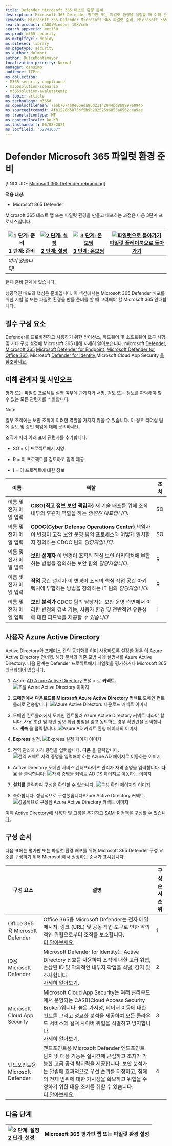 ```yaml
---
title: Defender Microsoft 365 테스트 환경 준비
description: Microsoft 365 Defender 평가판 또는 파일럿 환경을 설정할 때 이해 관계자 서명, 타임라인, 환경 고려 사항 및 채택 순서 준비
keywords: Microsoft 365 Defender Microsoft 365 파일럿 준비, Microsoft 365 Defender 파일럿 프로젝트 실행 준비, 파일럿 Microsoft 365 Defender 프로젝트 실행, 배포, 준비, 관련자, 타임라인, 환경, 끝점, 서버, 관리, 채택
search.product: eADQiWindows 10XVcnh
search.appverid: met150
ms.prod: m365-security
ms.mktglfcycl: deploy
ms.sitesec: library
ms.pagetype: security
ms.author: dolmont
author: DulceMontemayor
localization_priority: Normal
manager: dansimp
audience: ITPro
ms.collection:
- M365-security-compliance
- m365solution-scenario
- m365solution-evalutatemtp
ms.topic: article
ms.technology: m365d
ms.openlocfilehash: 7ebb7074b0e06eda96d21142044bd8b9997e094b
ms.sourcegitcommit: 4fb1226d5875bf5b9b29252596855a6562cea9ae
ms.translationtype: MT
ms.contentlocale: ko-KR
ms.lasthandoff: 06/08/2021
ms.locfileid: "52841657"
---
```

# <a name="prepare-your-microsoft-365-defender-trial-lab-or-pilot-environment"></a>Defender Microsoft 365 파일럿 환경 준비

[!INCLUDE [Microsoft 365 Defender rebranding](../includes/microsoft-defender.md)]


**적용 대상:**
- Microsoft 365 Defender

Microsoft 365 테스트 랩 또는 파일럿 환경을 만들고 배포하는 과정은 다음 3단계 프로세스입니다.

|![1 단계: 준비](../../media/phase-diagrams/prepare.png)<br/>1 단계: 준비 |[![2 단계: 설정](../../media/phase-diagrams/setup.png)](setup-m365deval.md)<br/>[2 단계: 설정](setup-m365deval.md) |[![3 단계: 온보딩](../../media/phase-diagrams/onboard.png)](config-m365d-eval.md)<br/>[3 단계: 온보딩](config-m365d-eval.md) | [![파일럿으로 돌아가기](../../media/phase-diagrams/backtopilot.png)](m365d-pilot.md)<br/>[파일럿 플레이북으로 돌아가기](m365d-pilot.md) |
|--|--|--|--|
|*여기 있습니다!* | || |

현재 준비 단계에 있습니다.


성공적인 배포의 핵심은 준비입니다. 이 섹션에서는 Microsoft 365 Defender 배포를 위한 시험 랩 또는 파일럿 환경을 만들 준비를 할 때 고려해야 할 Microsoft 365 안내합니다.

## <a name="prerequisites"></a>필수 구성 요소
Defender를 프로비전하고 사용하기 위한 라이선스, 하드웨어 및 소프트웨어 요구 사항 및 기타 구성 설정에 Microsoft 365 대해 자세히 알아보습니다. microsoft [Defender, Microsoft 365](/microsoft-365/security/defender/prerequisites) [Microsoft Defender for Endpoint,](/windows/security/threat-protection/microsoft-defender-atp/minimum-requirements) [Microsoft Defender for Office 365](/office365/servicedescriptions/office-365-advanced-threat-protection-service-description), Microsoft [Defender for Identity,](/azure-advanced-threat-protection/atp-prerequisites)Microsoft Cloud App Security [을 참조하세요.](/azure-advanced-threat-protection/atp-prerequisites)

## <a name="stakeholders-and-sign-off"></a>이해 관계자 및 사인오프
평가 또는 파일럿 프로젝트 실행 여부에 관계자와 서명, 검토 또는 정보를 파악해야 할 수 있는 모든 관련자를 식별합니다.

>[!NOTE]
>일부 조직에는 보안 조직이 이러한 역할을 가지지 않을 수 있습니다. 이 경우 리더십 팀에 검토 및 승인 책임에 대해 문의하세요.

조직에 따라 아래 표에 관련자를 추가합니다.

-   SO = 이 프로젝트에서 서명

-   R = 이 프로젝트를 검토하고 입력 제공

-   I = 이 프로젝트에 대한 정보

| 이름                 | 역할                                                                                                                                                                                                          | 조치 |
|----------------------|---------------------------------------------------------------------------------------------------------------------------------------------------------------------------------------------------------------|--------|
| 이름 및 전자 메일 입력 | **CISO(최고 정보 보안 책임자)** 새 기술 배포를 위해 조직 내부의 후원자 역할을 하는 *임원진 대표입니다.*                                                  | SO     |
| 이름 및 전자 메일 입력 | **CDOC(Cyber Defense Operations Center)** 책임자 이 변경이 고객 보안 운영 팀의 프로세스와 어떻게 일치할지 정의하는 CDOC 팀의 *담당자입니다.*       | SO     |
| 이름 및 전자 메일 입력 | **보안 설계자** 이 변경이 조직의 핵심 보안 아키텍처에 부합하는 방법을 정의하는 보안 팀의 *담당자입니다.*                         | R      |
| 이름 및 전자 메일 입력 | **작업** 공간 설계자 이 변경이 조직의 핵심 작업 공간 아키텍처에 부합하는 방법을 정의하는 IT 팀의 *담당자입니다.*                             | R      |
| 이름 및 전자 메일 입력 | **보안 분석가** CDOC 팀의 담당자는 보안 운영 측면에서 이러한 변경의 검색 기능, 사용자 환경 및 전반적인 유용성에 대한 피드백을 제공할 *수 있습니다.* | I      |

## <a name="prepare-your-azure-active-directory"></a>사용자 Azure Active Directory
Active Directory와 프레미스 간의 동기화를 이미 사용하도록 설정한 경우 이 Azure Active Directory 건너뜁. 해당 문서의 기존 모범 사례 설명서를 Azure Active Directory. 다음 단계는 Defender 프로젝트에서 파일럿을 평가하거나 Microsoft 365 최적화되어 있습니다.

1. Azure [AD Azure Active Directory](https://portal.azure.com/#blade/Microsoft_AAD_IAM/ActiveDirectoryMenuBlade) 포털 > 로 **커넥트.** 
![포털 Azure Active Directory 이미지](../../media/mtp-eval-1.png) <br> 

2. **도메인에서** **다운로드를 Microsoft Azure Active Directory 커넥트** 도메인 컨트롤러로 전송합니다.
![Azure Active Directoru 다운로드 커넥트 이미지](../../media/mtp-eval-2.png) <br>

3. 도메인 컨트롤러에서 도메인 컨트롤러 Azure Active Directory 커넥트 따라야 합니다. 사용 조건 및 개인 정보 취급 방침을 읽고 동의하는 경우 확인란을 선택합니다. **계속** 을 클릭합니다.
![Azure AD 커넥트 환영 페이지의 이미지](../../media/mtp-eval-3.png) <br>

4. **Express** 설정.
![Express 설정 페이지 이미지](../../media/mtp-eval-4.png) <br>

5. 전역 관리자 자격 증명을 입력합니다. **다음** 을 클릭합니다.
![전역 커넥트 자격 증명을 입력해야 하는 Azure AD 페이지로 이동하는 이미지](../../media/mtp-eval-5.png) <br>

6. Active Directory 도메인 서비스 엔터프라이즈 관리자 자격 증명을 입력합니다. **다음** 을 클릭합니다.
![자격 증명을 커넥트 AD DS 페이지로 이동하는 이미지](../../media/mtp-eval-6.png) <br>

7. **설치를** 클릭하여 구성을 확인할 수 있습니다.
![구성 확인 페이지의 이미지](../../media/mtp-eval-7.png) <br>

8. 축하합니다. 성공적으로 구성했습니다Azure Active Directory 커넥트.
![성공적으로 구성된 Azure Active Directory 커넥트 이미지](../../media/mtp-eval-8.png) <br>

이제 Active [Directory에 사용자](/azure-advanced-threat-protection/atp-playbook-setup-lab#bkmk_hydrate) 및 그룹을 추가하고 [SAM-R 정책을 구성할 수 있습니다.](/azure-advanced-threat-protection/atp-playbook-setup-lab#configure-sam-r-capabilities-from-contosodc)  


## <a name="configuration-order"></a>구성 순서
다음 표에는 평가판 또는 파일럿 환경 배포를 위해 Microsoft 365 Defender 구성 요소를 구성하기 위해 Microsoft에서 권장하는 순서가 표시됩니다.

| 구성 요소                               | 설명                                                                                                                                                                                                                                                                                                                                                                                                                                                                                                                                                                                                                                                                                              | 구성 순서 순위 |
|-----------------------------------------|----------------------------------------------------------------------------------------------------------------------------------------------------------------------------------------------------------------------------------------------------------------------------------------------------------------------------------------------------------------------------------------------------------------------------------------------------------------------------------------------------------------------------------------------------------------------------------------------------------------------------------------------------------------------------------------------------------|---------------------|
|Office 365용 Microsoft Defender|Office 365용 Microsoft Defender는 전자 메일 메시지, 링크 (URL) 및 공동 작업 도구로 인한 악의적인 위협으로부터 조직을 보호합니다. <br> [더 알아보세요.](/microsoft-365/security/office-365-security/defender-for-office-365)                                                                                                                                                                                                                                             | 1                   |
|ID용 Microsoft Defender|Microsoft Defender for Identity는 Active Directory 신호를 사용하여 조직에 대한 고급 위협, 손상된 ID 및 악의적인 내부자 작업을 식별, 감지 및 조사합니다. <br> [자세히 알아보기](/azure-advanced-threat-protection/).| 2 |
|Microsoft Cloud App Security| Microsoft Cloud App Security는 여러 클라우드에서 운영되는 CASB(Cloud Access Security Broker)입니다. 높은 가시성, 데이터 이동에 대한 컨트롤 그리고 정교한 분석을 제공하여 모든 클라우드 서비스에 걸쳐 사이버 위협을 식별하고 방지합니다. <br> [자세히 알아보기](/cloud-app-security/).                                                                                                                                                                                                                                                                                                                                                                       |3                   |
|엔드포인트용 Microsoft Defender | 엔드포인트용 Microsoft Defender 엔드포인트 탐지 및 대응 기능은 실시간에 근접하고 조치가 가능한 고급 공격 탐지력을 제공합니다. 보안 분석가는 알림에 효과적으로 우선 순위를 지정하고, 침해의 전체 범위에 대한 가시성을 확보하고 위협을 수정하기 위한 대응 조치를 취할 수 있습니다. <br> [더 알아보세요.](/windows/security/threat-protection/microsoft-defender-atp/microsoft-defender-advanced-threat-protection)                                     |4                    |                                                                                                                                                                                                                                    

## <a name="next-step"></a>다음 단계
|![2 단계: 설정](../../media/setup.png) <br>[2 단계: 설정](setup-m365deval.md) | Microsoft 365 평가판 랩 또는 파일럿 환경 설정
|:-------|:-----|
